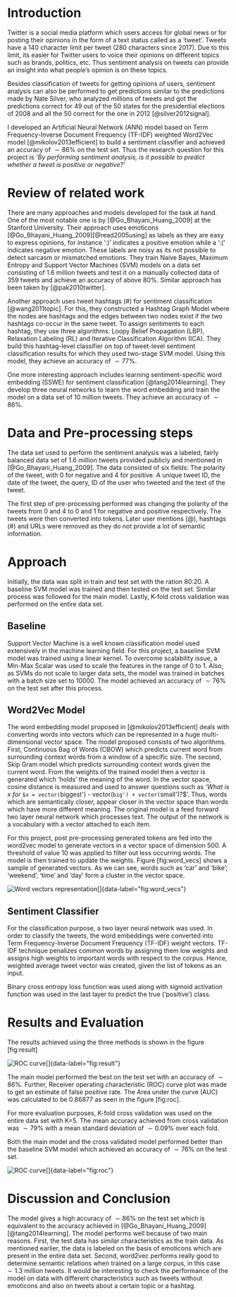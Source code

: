 Introduction
============

Twitter is a social media platform which users access for global news or
for posting their opinions in the form of a text status called as a
‘tweet’. Tweets have a 140 character limit per tweet (280 characters
since 2017). Due to this limit, its easier for Twitter users to voice
their opinions on different topics such as brands, politics, etc. Thus
sentiment analysis on tweets can provide an insight into what people’s
opinion is on these topics.

Besides classification of tweets for getting opinions of users,
sentiment analysis can also be performed to get predictions similar to
the predictions made by Nate Silver, who analyzed millions of tweets and
got the predictions correct for 49 out of the 50 states for the
presidential elections of 2008 and all the 50 correct for the one in
2012 [@silver2012signal].

I developed an Artificial Neural Network (ANN) model based on Term
Frequency-Inverse Document Frequency (TF-IDF) weighted Word2Vec model
[@mikolov2013efficient] to build a sentiment classifier and achieved an
accuracy of $\sim86\%$ on the test set. Thus the research question for
this project is *‘By performing sentiment analysis, is it possible to
predict whether a tweet is positive or negative?’*

Review of related work
======================

There are many approaches and models developed for the task at hand. One
of the most notable one is by [@Go_Bhayani_Huang_2009] at the Stanford
University. Their approach uses emoticons
[@Go_Bhayani_Huang_2009][@read2005using] as labels as they are easy to
express opinions, for instance ‘:)’ indicates a positive emotion while a
‘:(’ indicates negative emotion. These labels are noisy as its not
possible to detect sarcasm or mismatched emotions. They train Naive
Bayes, Maximum Entropy and Support Vector Machines (SVM) models on a
data set consisting of 1.6 million tweets and test it on a manually
collected data of 359 tweets and achieve an accuracy of above 80%.
Similar approach has been taken by [@pak2010twitter].

Another approach uses tweet hashtags (\#) for sentiment classification
[@wang2011topic]. For this, they constructed a Hashtag Graph Model where
the nodes are hashtags and the edges between two nodes exist if the two
hashtags co-occur in the same tweet. To assign sentiments to each
hashtag, they use three algorithms: Loopy Belief Propagation (LBP),
Relaxation Labeling (RL) and Iterative Classification Algorithm (ICA).
They build this hashtag-level classifier on top of tweet-level sentiment
classification results for which they used two-stage SVM model. Using
this model, they achieve an accuracy of $\sim77\%$.

One more interesting approach includes learning sentiment-specific word
embedding (SSWE) for sentiment classification [@tang2014learning]. They
develop three neural networks to learn the word embedding and train the
model on a data set of 10 million tweets. They achieve an accuracy of
$\sim86\%$.

Data and Pre-processing steps
=============================

The data set used to perform the sentiment analysis was a labeled,
fairly balanced data set of 1.6 million tweets provided publicly and
mentioned in [@Go_Bhayani_Huang_2009]. The data consisted of six fields:
The polarity of the tweet, with 0 for negative and 4 for positive. A
unique tweet ID, the date of the tweet, the query, ID of the user who
tweeted and the text of the tweet.

The first step of pre-processing performed was changing the polarity of
the tweets from 0 and 4 to 0 and 1 for negative and positive
respectively. The tweets were then converted into tokens. Later user
mentions (@), hashtags (\#) and URLs were removed as they do not provide
a lot of semantic information.

Approach
========

Initially, the data was split in train and test set with the ration
80:20. A baseline SVM model was trained and then tested on the test set.
Similar process was followed for the main model. Lastly, K-fold cross
validation was performed on the entire data set.

Baseline
--------

Support Vector Machine is a well known classification model used
extensively in the machine learning field. For this project, a baseline
SVM model was trained using a linear kernel. To overcome scalability
issue, a Min-Max Scalar was used to scale the features in the range of 0
to 1. Also, as SVMs do not scale to larger data sets, the model was
trained in batches with a batch size set to 10000. The model achieved an
accuracy of $\sim76\%$ on the test set after this process.

Word2Vec Model
--------------

The word embedding model proposed in [@mikolov2013efficient] deals with
converting words into vectors which can be represented in a huge
multi-dimensional vector space. The model proposed consists of two
algorithms. First, Continuous Bag of Words (CBOW) which predicts current
word from surrounding context words from a window of a specific size.
The second, Skip Gram model which predicts surrounding context words
given the current word. From the weights of the trained model then a
vector is generated which ‘holds’ the meaning of the word. In the vector
space, cosine distance is measured and used to answer questions such as
*‘What is x for*
`$x = vector(`biggest') - vector(`big') + vector(`small')?$’. Thus, words
which are semantically closer, appear closer in the vector space than
words which have more different meaning. The original model is a feed
forward two layer neural network which processes text. The output of the
network is a vocabulary with a vector attached to each item.

For this project, post pre-processing generated tokens are fed into the
word2vec model to generate vectors in a vector space of dimension 500. A
threshold of value 10 was applied to filter out less occurring words.
The model is then trained to update the weights. Figure
\[fig:word\_vecs\] shows a sample of generated vectors. As we can see,
words such as ‘car’ and ‘bike’; ‘weekend’, ‘time’ and ‘day’ form a
cluster in the vector space.

![Word vectors representation[]{data-label="fig:word_vecs"}](word_vecs.png)

Sentiment Classifier
--------------------

For the classification purpose, a two layer neural network was used. In
order to classify the tweets, the word embeddings were converted into
Term Frequency-Inverse Document Frequency (TF-IDF) weight vectors.
TF-IDF technique penalizes common words by assigning them low weights
and assigns high weights to important words with respect to the corpus.
Hence, weighted average tweet vector was created, given the list of
tokens as an input.

Binary cross entropy loss function was used along with sigmoid
activation function was used in the last layer to predict the true
(‘positive’) class.

Results and Evaluation
======================

The results achieved using the three methods is shown in the figure
\[fig:result\]

![ROC curve[]{data-label="fig:result"}](Results.png)

The main model performed the best on the test set with an accuracy of
$\sim86\%$. Further, Receiver operating characteristic (ROC) curve plot
was made to get an estimate of false positive rate. The Area under the
curve (AUC) was calculated to be 0.86877 as seen in the figure
\[fig:roc\].

For more evaluation purposes, K-fold cross validation was used on the
entire data set with K=5. The mean accuracy achieved from cross
validation was $\sim79\%$ with a mean standard deviation of $\sim0.09\%$
over each fold.

Both the main model and the cross validated model performed better than
the baseline SVM model which achieved an accuracy of $\sim76\%$ on the
test set.

![ROC curve[]{data-label="fig:roc"}](ROC.png)

Discussion and Conclusion
=========================

The model gives a high accuracy of $\sim86\%$ on the test set which is
equivalent to the accuracy achieved in
[@Go_Bhayani_Huang_2009][@tang2014learning]. The model performs well
because of two main reasons. First, the test data has similar
characteristics as the train data. As mentioned earlier, the data is
labeled on the basis of emoticons which are present in the entire data
set. Second, word2vec performs really good to determine semantic
relations when trained on a large corpus, in this case $\sim1.3$ million
tweets. It would be interesting to check the performance of the model on
data with different characteristics such as tweets without emoticons and
also on tweets about a certain topic or a hashtag.
